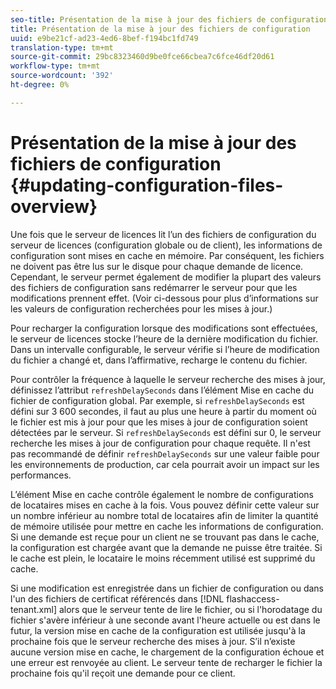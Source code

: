 ```yaml
---
seo-title: Présentation de la mise à jour des fichiers de configuration
title: Présentation de la mise à jour des fichiers de configuration
uuid: e9be21cf-ad23-4ed6-8bef-f194bc1fd749
translation-type: tm+mt
source-git-commit: 29bc8323460d9be0fce66cbea7c6fce46df20d61
workflow-type: tm+mt
source-wordcount: '392'
ht-degree: 0%

---
```



# Présentation de la mise à jour des fichiers de configuration {#updating-configuration-files-overview}

Une fois que le serveur de licences lit l’un des fichiers de configuration du serveur de licences (configuration globale ou de client), les informations de configuration sont mises en cache en mémoire. Par conséquent, les fichiers ne doivent pas être lus sur le disque pour chaque demande de licence. Cependant, le serveur permet également de modifier la plupart des valeurs des fichiers de configuration sans redémarrer le serveur pour que les modifications prennent effet. (Voir ci-dessous pour plus d’informations sur les valeurs de configuration recherchées pour les mises à jour.)

Pour recharger la configuration lorsque des modifications sont effectuées, le serveur de licences stocke l’heure de la dernière modification du fichier. Dans un intervalle configurable, le serveur vérifie si l’heure de modification du fichier a changé et, dans l’affirmative, recharge le contenu du fichier.

Pour contrôler la fréquence à laquelle le serveur recherche des mises à jour, définissez l’attribut `refreshDelaySeconds` dans l’élément Mise en cache du fichier de configuration global. Par exemple, si `refreshDelaySeconds` est défini sur 3 600 secondes, il faut au plus une heure à partir du moment où le fichier est mis à jour pour que les mises à jour de configuration soient détectées par le serveur. Si `refreshDelaySeconds` est défini sur 0, le serveur recherche les mises à jour de configuration pour chaque requête. Il n&#39;est pas recommandé de définir `refreshDelaySeconds` sur une valeur faible pour les environnements de production, car cela pourrait avoir un impact sur les performances.

L’élément Mise en cache contrôle également le nombre de configurations de locataires mises en cache à la fois. Vous pouvez définir cette valeur sur un nombre inférieur au nombre total de locataires afin de limiter la quantité de mémoire utilisée pour mettre en cache les informations de configuration. Si une demande est reçue pour un client ne se trouvant pas dans le cache, la configuration est chargée avant que la demande ne puisse être traitée. Si le cache est plein, le locataire le moins récemment utilisé est supprimé du cache.

Si une modification est enregistrée dans un fichier de configuration ou dans l&#39;un des fichiers de certificat référencés dans [!DNL flashaccess-tenant.xml] alors que le serveur tente de lire le fichier, ou si l&#39;horodatage du fichier s&#39;avère inférieur à une seconde avant l&#39;heure actuelle ou est dans le futur, la version mise en cache de la configuration est utilisée jusqu&#39;à la prochaine fois que le serveur recherche des mises à jour. S’il n’existe aucune version mise en cache, le chargement de la configuration échoue et une erreur est renvoyée au client. Le serveur tente de recharger le fichier la prochaine fois qu&#39;il reçoit une demande pour ce client.
